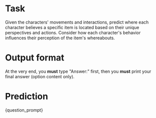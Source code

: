 # Task
Given the characters' movements and interactions, predict where each character believes a specific item is located based on their unique perspectives and actions. Consider how each character's behavior influences their perception of the item's whereabouts.

# Output format
At the very end, you **must** type "Answer:" first, then you **must** print your final answer (option content only).

# Prediction
{question_prompt}
